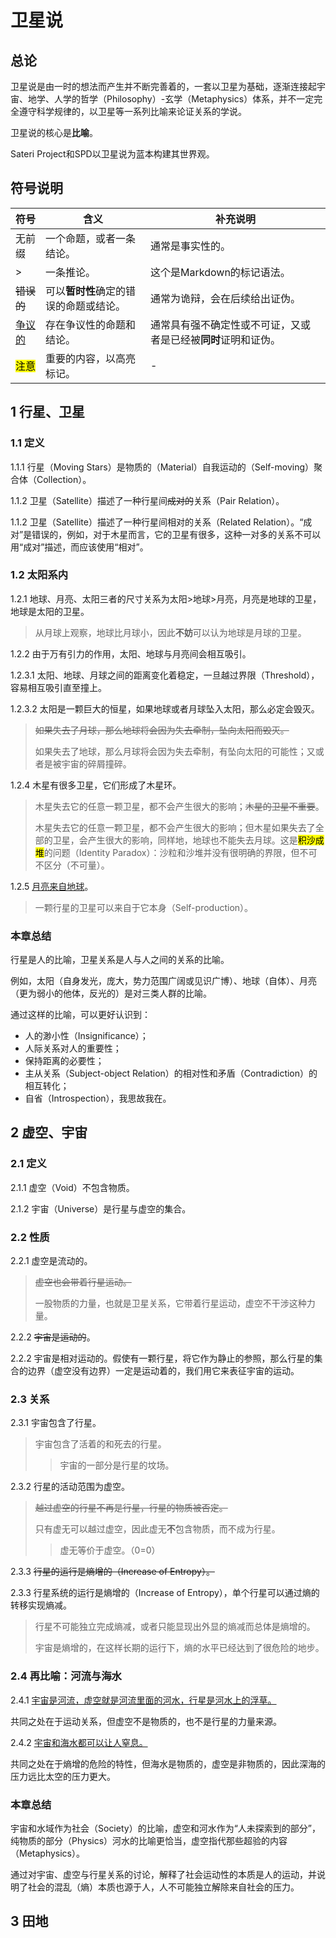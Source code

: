 # 卫星说

## 总论

卫星说是由一时的想法而产生并不断完善着的，一套以卫星为基础，逐渐连接起宇宙、地学、人学的哲学（Philosophy）-玄学（Metaphysics）体系，并不一定完全遵守科学规律的，以卫星等一系列比喻来论证关系的学说。

卫星说的核心是**比喻**。

Sateri Project和SPD以卫星说为蓝本构建其世界观。

## 符号说明

|符号|含义|补充说明|
|--|--|--|
|无前缀|一个命题，或者一条结论。|通常是事实性的。|
|>|一条推论。|这个是Markdown的标记语法。|
|~~错误的~~|可以**暂时性**确定的错误的命题或结论。|通常为诡辩，会在后续给出证伪。|
|<u>争议的</u>|存在争议性的命题和结论。|通常具有强不确定性或不可证，又或者是已经被**同时**证明和证伪。|
|<mark>注意</mark>|重要的内容，以高亮标记。|-|


## 1 行星、卫星

### 1.1 定义

1.1.1 行星（Moving Stars）是物质的（Material）自我运动的（Self-moving）聚合体（Collection）。

1.1.2 卫星（Satellite）描述了一种行星间~~成对的~~关系（Pair Relation）。

1.1.2 卫星（Satellite）描述了一种行星间相对的关系（Related Relation）。“成对”是错误的，例如，对于木星而言，它的卫星有很多，这种一对多的关系不可以用“成对”描述，而应该使用“相对”。

### 1.2 太阳系内

1.2.1 地球、月亮、太阳三者的尺寸关系为太阳>地球>月亮，月亮是地球的卫星，地球是太阳的卫星。

> 从月球上观察，地球比月球小，因此**不妨**可以认为地球是月球的卫星。

1.2.2 由于万有引力的作用，太阳、地球与月亮间会相互吸引。

1.2.3.1 太阳、地球、月球之间的距离变化着稳定，一旦越过界限（Threshold），容易相互吸引直至撞上。

1.2.3.2 太阳是一颗巨大的恒星，如果地球或者月球坠入太阳，那么必定会毁灭。

> ~~如果失去了月球，那么地球将会因为失去牵制，坠向太阳而毁灭。~~
> 
> 如果失去了地球，那么月球将会因为失去牵制，有坠向太阳的可能性；又或者是被宇宙的碎屑撞碎。

1.2.4 木星有很多卫星，它们形成了木星环。

> 木星失去它的任意一颗卫星，都不会产生很大的影响；~~木星的卫星不重要~~。
> 
> 木星失去它的任意一颗卫星，都不会产生很大的影响；但木星如果失去了全部的卫星，会产生很大的影响，同样地，地球也不能失去月球。这是<mark>积沙成堆</mark>的问题（Identity Paradox）：沙粒和沙堆并没有很明确的界限，但不可不区分（不可量）。

1.2.5 <u>月亮来自地球</u>。

> 一颗行星的卫星可以来自于它本身（Self-production）。

### 本章总结

行星是人的比喻，卫星关系是人与人之间的关系的比喻。

例如，太阳（自身发光，庞大，势力范围广阔或见识广博）、地球（自体）、月亮（更为弱小的他体，反光的）是对三类人群的比喻。

通过这样的比喻，可以更好认识到：

- 人的渺小性（Insignificance）；
- 人际关系对人的重要性；
- 保持距离的必要性；
- 主从关系（Subject-object Relation）的相对性和矛盾（Contradiction）的相互转化；
- 自省（Introspection），我思故我在。

## 2 虚空、宇宙

### 2.1 定义

2.1.1 虚空（Void）不包含物质。

2.1.2 宇宙（Universe）是行星与虚空的集合。

### 2.2 性质

2.2.1 虚空是流动的。

> ~~虚空也会带着行星运动。~~
>
> 一股物质的力量，也就是卫星关系，它带着行星运动，虚空不干涉这种力量。

2.2.2 ~~宇宙是运动的~~。

2.2.2 宇宙是相对运动的。假使有一颗行星，将它作为静止的参照，那么行星的集合的边界（虚空没有边界）一定是运动着的，我们用它来表征宇宙的运动。

### 2.3 关系

2.3.1 宇宙包含了行星。

> 宇宙包含了活着的和死去的行星。
>
> > 宇宙的一部分是行星的坟场。

2.3.2 行星的活动范围为虚空。

> ~~越过虚空的行星不再是行星，行星的物质被否定。~~
>
> 只有虚无可以越过虚空，因此虚无**不**包含物质，而不成为行星。
>
> > 虚无等价于虚空。（0=0）

2.3.3 ~~行星的运行是熵增的（Increase of Entropy）。~~

2.3.3 行星系统的运行是熵增的（Increase of Entropy），单个行星可以通过熵的转移实现熵减。

> 行星不可能独立完成熵减，或者只能显现出外显的熵减而总体是熵增的。
>
> 宇宙是熵增的，在这样长期的运行下，熵的水平已经达到了很危险的地步。

### 2.4 再比喻：河流与海水

2.4.1 <u>宇宙是河流，虚空就是河流里面的河水，行星是河水上的浮草。</u>

共同之处在于运动关系，但虚空不是物质的，也不是行星的力量来源。

2.4.2 <u>宇宙和海水都可以让人窒息。</u>

共同之处在于熵增的危险的特性，但海水是物质的，虚空是非物质的，因此深海的压力远比太空的压力更大。

### 本章总结

宇宙和水域作为社会（Society）的比喻，虚空和河水作为“人未探索到的部分”，纯物质的部分（Physics）河水的比喻更恰当，虚空指代那些超验的内容（Metaphysics）。

通过对宇宙、虚空与行星关系的讨论，解释了社会运动性的本质是人的运动，并说明了社会的混乱（熵）本质也源于人，人不可能独立解除来自社会的压力。

## 3 田地

